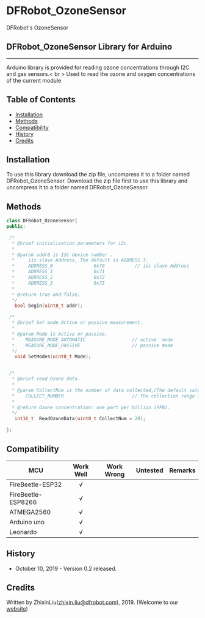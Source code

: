 # DFRobot_OzoneSensor
DFRobot's OzoneSensor

## DFRobot_OzoneSensor Library for Arduino
---------------------------------------------------------
Arduino library is provided for reading ozone concentrations through I2C and gas sensors.< br >
Used to read the ozone and oxygen concentrations of the current module


## Table of Contents

* [Installation](#installation)
* [Methods](#methods)
* [Compatibility](#compatibility)
* [History](#history)
* [Credits](#credits)

<snippet>
<content>

## Installation

To use this library download the zip file, uncompress it to a folder named DFRobot_OzoneSensor.
Download the zip file first to use this library and uncompress it to a folder named DFRobot_OzoneSensor.

## Methods

```C++
class DFRobot_OzoneSensor{  
public:

 /*
  * @brief initialization parameters for i2c.
  *
  * @param addr0 is I2c device number .
  *     iic slave Address, The default is ADDRESS 3.
  *     ADDRESS_0               0x70           // iic slave Address
  *     ADDRESS_1               0x71
  *     ADDRESS_2               0x72
  *     ADDRESS_3               0x73
  *
  * @return true and false.
  */
   bool begin(uint8_t addr);

 /*
  * @brief Set mode Active or passive measurement.
  *
  * @param Mode is Active or passive.
  *    MEASURE_MODE_AUTOMATIC                 // active  mode
  *    MEASURE_MODE_PASSIVE                   // passive mode
  */
   void SetModes(uint8_t Mode);


 /*
  * @brief read Ozone data.
  *
  * @param CollectNum is the number of data collected,(The default value is 20)
  *    COLLECT_NUMBER                         // The collection range is 1-100
  *
  * @return Ozone concentration: one part per billion (PPB).
  */
   int16_t  ReadOzoneData(uint8_t CollectNum = 20);
 
};

```
## Compatibility

MCU                | Work Well | Work Wrong | Untested  | Remarks
------------------ | :----------: | :----------: | :---------: | -----
FireBeetle-ESP32  |      √       |             |            | 
FireBeetle-ESP8266|      √       |              |             | 
ATMEGA2560  |      √       |             |            | 
Arduino uno |       √      |             |            | 
Leonardo  |      √       |              |             | 

## History

- October 10, 2019 - Version 0.2 released.


## Credits

Written by ZhixinLiu(zhixin.liu@dfrobot.com), 2019. (Welcome to our [website](https://www.dfrobot.com/))
